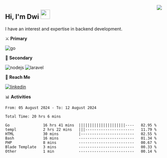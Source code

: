 [<img src="https://komarev.com/ghpvc/?username=masred&color=green&style=flat-square&label=Profile+Views" align="right">](github.com/masred)

## Hi, I'm Dwi <img src="https://raw.githubusercontent.com/MartinHeinz/MartinHeinz/master/wave.gif" width="30px">

I have an interest and expertise in backend development.

⚔️ **Primary**

![go](https://img.shields.io/badge/---?logo=go&label=Golang&style=social)

🔪 **Secondary**

![nodejs](https://img.shields.io/badge/---?logo=node.js&label=Node.js&style=social&logoColor=green)
![laravel](https://img.shields.io/badge/---?logo=laravel&label=Laravel&style=social)

🔗 **Reach Me**

[![linkedin](https://img.shields.io/badge/---?logo=linkedin&label=LinkedIn&style=social)](https://linkedin.com/in/dwifitriyanto)

📊 **Activities**

<!--START_SECTION:waka-->

```all_time
From: 05 August 2024 - To: 12 August 2024

Total Time: 20 hrs 6 mins

Go               16 hrs 41 mins  |||||||||||||||||||||----   82.95 %
templ            2 hrs 22 mins   |||----------------------   11.79 %
HTML             30 mins         |------------------------   02.55 %
Bash             16 mins         -------------------------   01.34 %
PHP              8 mins          -------------------------   00.67 %
Blade Template   3 mins          -------------------------   00.33 %
Other            1 min           -------------------------   00.14 %
```

<!--END_SECTION:waka-->

